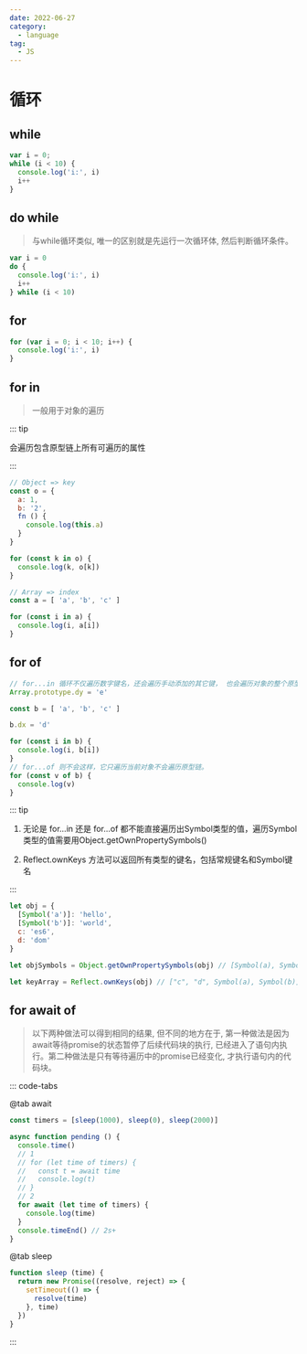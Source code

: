 ```yaml
---
date: 2022-06-27
category:
  - language
tag:
  - JS
---
```


# 循环

## while

```js
var i = 0;
while (i < 10) {
  console.log('i:', i)
  i++
}
```

## do while

> 与while循环类似, 唯一的区别就是先运行一次循环体, 然后判断循环条件。

```js
var i = 0
do {
  console.log('i:', i)
  i++
} while (i < 10)
```

## for

```js
for (var i = 0; i < 10; i++) {
  console.log('i:', i)
}
```

## for in

> 一般用于对象的遍历

::: tip

会遍历包含原型链上所有可遍历的属性

:::

```js
// Object => key
const o = {
  a: 1,
  b: '2',
  fn () {
    console.log(this.a)
  }
}

for (const k in o) {
  console.log(k, o[k])
}

// Array => index
const a = [ 'a', 'b', 'c' ]

for (const i in a) {
  console.log(i, a[i])
}
```

## for of

```js
// for...in 循环不仅遍历数字键名，还会遍历手动添加的其它键， 也会遍历对象的整个原型链
Array.prototype.dy = 'e'

const b = [ 'a', 'b', 'c' ]

b.dx = 'd'

for (const i in b) {
  console.log(i, b[i])
}
// for...of 则不会这样，它只遍历当前对象不会遍历原型链。
for (const v of b) {
  console.log(v)
}
```

::: tip

1. 无论是 for...in 还是 for...of 都不能直接遍历出Symbol类型的值，遍历Symbol类型的值需要用Object.getOwnPropertySymbols()

2. Reflect.ownKeys 方法可以返回所有类型的键名，包括常规键名和Symbol键名

:::

```js
let obj = {
  [Symbol('a')]: 'hello',
  [Symbol('b')]: 'world',
  c: 'es6',
  d: 'dom'
}

let objSymbols = Object.getOwnPropertySymbols(obj) // [Symbol(a), Symbol(b)]

let keyArray = Reflect.ownKeys(obj) // ["c", "d", Symbol(a), Symbol(b)]
```

## for await of

> 以下两种做法可以得到相同的结果, 但不同的地方在于, 第一种做法是因为await等待promise的状态暂停了后续代码块的执行, 已经进入了语句内执行。第二种做法是只有等待遍历中的promise已经变化, 才执行语句内的代码块。

::: code-tabs

@tab await

```js
const timers = [sleep(1000), sleep(0), sleep(2000)]

async function pending () {
  console.time()
  // 1
  // for (let time of timers) {
  //   const t = await time
  //   console.log(t)
  // }
  // 2
  for await (let time of timers) {
    console.log(time)
  }
  console.timeEnd() // 2s+
}
```

@tab sleep

```js
function sleep (time) {
  return new Promise((resolve, reject) => {
    setTimeout(() => {
      resolve(time)
    }, time)
  })
}
```

:::
